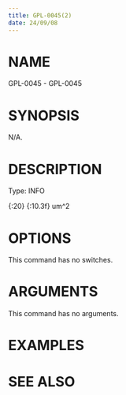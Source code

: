 ```yaml
---
title: GPL-0045(2)
date: 24/09/08
---
```


# NAME

GPL-0045 - GPL-0045

# SYNOPSIS

N/A.

# DESCRIPTION

Type: INFO

{:20} {:10.3f} um^2

# OPTIONS

This command has no switches.

# ARGUMENTS

This command has no arguments.

# EXAMPLES

# SEE ALSO
